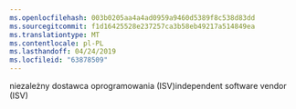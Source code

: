 ```yaml
---
ms.openlocfilehash: 003b0205aa4a4ad0959a9460d5389f8c538d83dd
ms.sourcegitcommit: f1d16425528e237257ca3b58eb49217a514849ea
ms.translationtype: MT
ms.contentlocale: pl-PL
ms.lasthandoff: 04/24/2019
ms.locfileid: "63878509"
---
```

<span data-ttu-id="800a5-101">niezależny dostawca oprogramowania (ISV)</span><span class="sxs-lookup"><span data-stu-id="800a5-101">independent software vendor (ISV)</span></span>